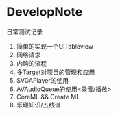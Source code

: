# DevelopNote
日常测试记录
1. 简单的实现一个UITableview
2. 网络请求
3. 内购的流程
4. 多Target对项目的管理和应用
5. SVGAPlayer的使用
6. AVAudioQueue的使用<录音/播放>
7. CoreML && Create ML
8. 乐理知识/五线谱

